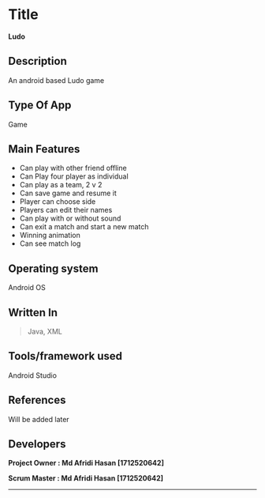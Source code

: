 # Title
  **Ludo**

## Description
  An android based Ludo game

## Type Of App
  Game
 
## Main Features
-  Can play with other friend offline
-  Can Play four player as individual
-  Can play as a team, 2 v 2
-  Can save game and resume it
-  Player can choose side
-  Players can edit their names
-  Can play with or without sound
-  Can exit a match and start a new match
-  Winning animation
-  Can see match log

## Operating system
 Android OS

## Written In
> Java, XML

## Tools/framework used
Android Studio

## References
Will be added later

## Developers
  **Project Owner  :   Md Afridi Hasan [1712520642]**

  **Scrum Master   :   Md Afridi Hasan [1712520642]**

***